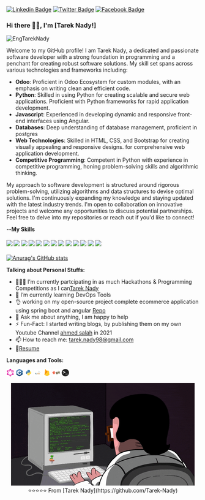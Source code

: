 [![Linkedin Badge](https://img.shields.io/badge/-Tarek_Nady-blue?style=flat-square&logo=Linkedin&logoColor=white&link=https://www.linkedin.com/in/tarek-nady-447aa3158/)](https://www.linkedin.com/in/tarek-nady-447aa3158/)
[![Twitter Badge](https://img.shields.io/badge/-@TarekNady-1ca0f1?style=flat-square&labelColor=1ca0f1&logo=twitter&logoColor=white&link=https://twitter.com/tarek7889)](https://twitter.com/tarek7889)
[![Facebook Badge](https://img.shields.io/badge/-@TarekNady-3b5998?style=flat-square&labelColor=3b5998&logo=facebook&logoColor=white&link=https://www.facebook.com/tarek.nady.106)](https://www.facebook.com/tarek.nady.106)
### Hi there 👋🏽, I'm [Tarek Nady!]
<p align="left"> <img src="https://komarev.com/ghpvc/?username=Tarek-Nady" alt="EngTarekNady" /> </p> 
Welcome to my GitHub profile! I am Tarek Nady, a dedicated and passionate software developer with a strong foundation in programming and a penchant for creating robust software solutions. My skill set spans across various technologies and frameworks including:

- **Odoo**: Proficient in Odoo Ecosystem for custom modules, with an emphasis on writing clean and efficient code.
- **Python**: Skilled in using Python for creating scalable and secure web applications. Proficient with Python frameworks for rapid application development.
- **Javascript**: Experienced in developing dynamic and responsive front-end interfaces using Angular.
- **Databases**: Deep understanding of database management, proficient in postgres
- **Web Technologies**: Skilled in HTML, CSS, and Bootstrap for creating visually appealing and responsive designs. for comprehensive web application development.
- **Competitive Programming**: Competent in Python with experience in competitive programming, honing problem-solving skills and algorithmic thinking.

My approach to software development is structured around rigorous problem-solving, utilizing algorithms and data structures to devise optimal solutions. I'm continuously expanding my knowledge and staying updated with the latest industry trends.
I'm open to collaboration on innovative projects and welcome any opportunities to discuss potential partnerships. Feel free to delve into my repositories or reach out if you'd like to connect!
 
--**My Skills**
####  ![](https://img.shields.io/badge/Backend%20Development-%3C%2F%3E-blueviolet)  ![](https://img.shields.io/badge/Microservices-%3C%2F%3E-yellow) ![](https://img.shields.io/badge/Java%20Development-%7C-yellowgreen) ![](https://img.shields.io/badge/Javascript%20Development-%3C%2F%3E-blueviolet) ![](https://img.shields.io/badge/Spring%20Boot-%7C-yellowgreen)   ![](https://img.shields.io/badge/JavaEE-%3C%2F%3E-blueviolet) ![](https://img.shields.io/badge/Hibernate%20ORM-%7C-blue) ![](https://img.shields.io/badge/Angular-%7C-0%2C%2022%2C%20100) ![](https://img.shields.io/badge/Algorithm-%7C-blue)  ![](https://img.shields.io/badge/Data%20Structure-%3C%2F%3E-blueviolet)  ![](https://img.shields.io/badge/Html-%7C-yellowgreen) ![](https://img.shields.io/badge/Css-%3C%2F%3E-blueviolet) ![](https://img.shields.io/badge/Bootstrap-%7C-blue)
[![Anurag's GitHub stats](https://github-readme-stats.vercel.app/api?username=Tarek-Nady)](https://github.com/anuraghazra/github-readme-stats)

**Talking about Personal Stuffs:**
- 👨🏽‍💻 I’m currently partcipating in as much Hackathons & Programming Competitions as I can[Tarek Nady](https://leetcode.com/tarek7889/)
- 🌱 I’m currently learning DevOps Tools
- 👌 working on my open-source project complete ecommerce application using spring boot and angular [Repo](https://github.com/Tarek-Nady/angular-ecommerce) 
- 💬 Ask me about anything, I am happy to help
- ⚡️ Fun-Fact: I started writing blogs, by publishing them on my own Youtube Channel [ahmed salah]([https://www.youtube.com/channel/UCM-3K0kJ5xs7KTKfDGz1LYQ](https://www.youtube.com/channel/UC1qm8WHiMq_WDLFWZd0EJ4g)) in 2021
- 📫 How to reach me: tarek.nady98@gmail.com
- 📝[Resume](https://drive.google.com/file/d/1kw3l7aCXRHuoe5-glQO2kbKd3Vk6c8vI/view?usp=sharing)

**Languages and Tools:**
  
<code><img height="20" src="https://raw.githubusercontent.com/github/explore/5c058a388828bb5fde0bcafd4bc867b5bb3f26f3/topics/graphql/graphql.png"></code>
<code><img height="20" src="https://raw.githubusercontent.com/github/explore/80688e429a7d4ef2fca1e82350fe8e3517d3494d/topics/cpp/cpp.png"></code>
<code><img height="20" src="https://raw.githubusercontent.com/github/explore/80688e429a7d4ef2fca1e82350fe8e3517d3494d/topics/python/python.png"></code>
<code><img height="20" src="https://raw.githubusercontent.com/github/explore/80688e429a7d4ef2fca1e82350fe8e3517d3494d/topics/mysql/mysql.png"></code>
<code><img height="20" src="https://raw.githubusercontent.com/github/explore/80688e429a7d4ef2fca1e82350fe8e3517d3494d/topics/firebase/firebase.png"></code>
<code><img height="20" src="https://raw.githubusercontent.com/github/explore/80688e429a7d4ef2fca1e82350fe8e3517d3494d/topics/git/git.png"></code>
<code><img height="20" src="https://raw.githubusercontent.com/github/explore/80688e429a7d4ef2fca1e82350fe8e3517d3494d/topics/terminal/terminal.png"></code>

<div align="center">
<img src="https://github.com/Tarek-Nady/Tarek-Nady/blob/master/coderman.gif" alt="Tarek Nady" />
</div>

<div align="center">
⭐️⭐️⭐️⭐️⭐️ From [Tarek Nady](https://github.com/Tarek-Nady)
</div>

 

